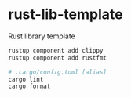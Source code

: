 # rust-lib-template

Rust library template

```sh
rustup component add clippy
rustup component add rustfmt

# .cargo/config.toml [alias]
cargo lint
cargo format
```
